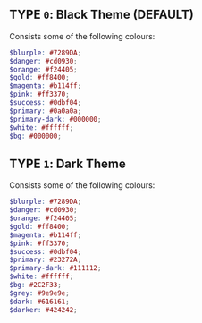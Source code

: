 ## TYPE `0`: Black Theme (DEFAULT)

Consists some of the following colours:
```scss
$blurple: #7289DA;
$danger: #cd0930;
$orange: #f24405;
$gold: #ff8400;
$magenta: #b114ff;
$pink: #ff3370;
$success: #0dbf04;
$primary: #0a0a0a;
$primary-dark: #000000;
$white: #ffffff;
$bg: #000000;
```

## TYPE `1`: Dark Theme

Consists some of the following colours:
```scss
$blurple: #7289DA;
$danger: #cd0930;
$orange: #f24405;
$gold: #ff8400;
$magenta: #b114ff;
$pink: #ff3370;
$success: #0dbf04;
$primary: #23272A;
$primary-dark: #111112;
$white: #ffffff;
$bg: #2C2F33;
$grey: #9e9e9e;
$dark: #616161;
$darker: #424242;
```